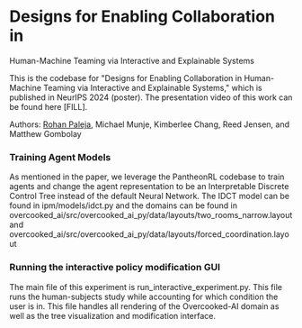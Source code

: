 # Designs for Enabling Collaboration in
Human-Machine Teaming via Interactive and
Explainable Systems

This is the codebase for 
"Designs for Enabling Collaboration in
Human-Machine Teaming via Interactive and
Explainable Systems," which is published in NeurIPS 2024 (poster).
The presentation video of this work can be found here [FILL]. 

Authors: [Rohan Paleja](rohanpaleja.com), Michael Munje, Kimberlee Chang, Reed Jensen, and Matthew Gombolay

### Training Agent Models
As mentioned in the paper, we leverage the PantheonRL codebase to train agents and change the agent representation to be an Interpretable
Discrete Control Tree instead of the default Neural Network. The IDCT model can be found in ipm/models/idct.py and the domains 
can be found in overcooked_ai/src/overcooked_ai_py/data/layouts/two_rooms_narrow.layout and overcooked_ai/src/overcooked_ai_py/data/layouts/forced_coordination.layout

### Running the interactive policy modification GUI
The main file of this experiment is run_interactive_experiment.py. This file runs the human-subjects study while accounting for 
which condition the user is in. This file handles all rendering of the Overcooked-AI domain as well as the tree visualization and 
modification interface.

